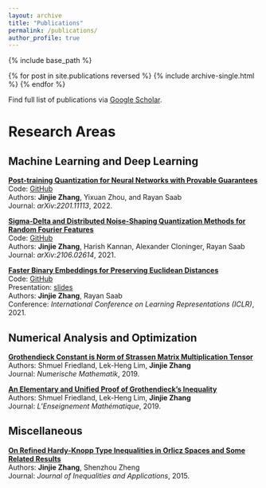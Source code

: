```yaml
---
layout: archive
title: "Publications"
permalink: /publications/
author_profile: true
---
```


{% include base_path %}

{% for post in site.publications reversed %}
  {% include archive-single.html %}
{% endfor %}

Find full list of publications via [Google Scholar](https://scholar.google.com/citations?user=YCR4koUAAAAJ&hl=en). <br>

# Research Areas

## Machine Learning and Deep Learning <br>

[**Post-training Quantization for Neural Networks with Provable Guarantees**](https://arxiv.org/abs/2201.11113) <br>
Code: [GitHub](https://github.com/YixuanSeanZhou/Quantized_Neural_Nets)<br>
Authors: **Jinjie Zhang**, Yixuan Zhou, and Rayan Saab <br>
Journal: *arXiv:2201.11113*, 2022. <br>

[**Sigma-Delta and Distributed Noise-Shaping Quantization Methods for Random Fourier Features**](https://arxiv.org/abs/2106.02614) <br>
Code: [GitHub](https://github.com/jayzhang0727/Sigma-Delta-and-Distributed-Noise-Shaping-Quantization-Methods-for-Random-Fourier-Features)<br>
Authors: **Jinjie Zhang**, Harish Kannan, Alexander Cloninger, Rayan Saab <br>
Journal: *arXiv:2106.02614*, 2021. <br>

[**Faster Binary Embeddings for Preserving Euclidean Distances**](https://openreview.net/forum?id=YCXrx6rRCXO) <br>
Code: [GitHub](https://github.com/jayzhang0727/Faster-Binary-Embeddings-for-Preserving-Euclidean-Distances)<br>
Presentation: [slides](https://iclr.cc/media/Slides/iclr/2021/virtual(05-16-00)-05-16-00UTC-3243-faster_binary_e.pdf) <br>
Authors: **Jinjie Zhang**, Rayan Saab <br>
Conference: *International Conference on Learning Representations (ICLR)*, 2021. <br>

## Numerical Analysis and Optimization <br>

[**Grothendieck Constant is Norm of Strassen Matrix Multiplication Tensor**](https://link.springer.com/article/10.1007/s00211-019-01070-6) <br>
Authors: Shmuel Friedland, Lek-Heng Lim, **Jinjie Zhang** <br>
Journal: *Numerische Mathematik*, 2019. <br>

[**An Elementary and Unified Proof of Grothendieck’s Inequality**](https://ems.press/journals/lem/articles/16375) <br>
Authors: Shmuel Friedland, Lek-Heng Lim, **Jinjie Zhang** <br>
Journal: *L’Enseignement Mathématique*, 2019. <br>

## Miscellaneous <br>
[**On Refined Hardy-Knopp Type Inequalities in Orlicz Spaces and Some Related Results**](https://link.springer.com/article/10.1186/s13660-015-0686-4) <br>
Authors: **Jinjie Zhang**, Shenzhou Zheng <br>
Journal: *Journal of Inequalities and Applications*, 2015. <br>



